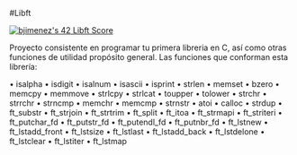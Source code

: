 #Libft

<a href="https://github.com/JaeSeoKim/badge42"><img src="https://badge42.vercel.app/api/v2/clkkvymoc012008mcghegnr25/project/2565713" alt="bjimenez's 42 Libft Score" /></a>

Proyecto consistente en programar tu primera libreria en C, así
como otras funciones de utilidad propósito general.
Las funciones que conforman esta librería:

• isalpha       • isdigit       • isalnum
• isascii       • isprint       • strlen
• memset        • bzero         • memcpy
• memmove       • strlcpy       • strlcat
• toupper       • tolower       • strchr
• strrchr       • strncmp       • memchr
• memcmp        • strnstr       • atoi
• calloc        • strdup        • ft_substr
• ft_strjoin    • ft_strtrim    • ft_split
• ft_itoa       • ft_strmapi    • ft_striteri
• ft_putchar_fd • ft_putstr_fd  • ft_putendl_fd
• ft_putnbr_fd  • ft_lstnew     • ft_lstadd_front
• ft_lstsize    • ft_lstlast    • ft_lstadd_back
• ft_lstdelone  • ft_lstclear   • ft_lstiter
• ft_lstmap
